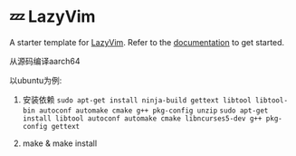 # 💤 LazyVim

A starter template for [LazyVim](https://github.com/LazyVim/LazyVim).
Refer to the [documentation](https://lazyvim.github.io/installation) to get started.


从源码编译aarch64

以ubuntu为例:

1. 安装依赖
`sudo apt-get install ninja-build gettext libtool libtool-bin autoconf automake cmake g++ pkg-config unzip`
`sudo apt-get install libtool autoconf automake cmake libncurses5-dev g++ pkg-config gettext`


2. make & make install 




